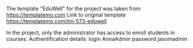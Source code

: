 The template "EduWell" for the project was taken from https://templatemo.com 
Link to original template https://templatemo.com/tm-573-eduwell

In the project, only the administrator has access to enroll students in courses. 
Authentification details: login AnnaAdmin password jasomadmin  
